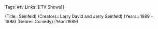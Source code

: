 Tags: #tv
Links: [[TV Shows]]

(Title:: Seinfeld)
(Creators:: Larry David and Jerry Seinfeld)
(Years:: 1989 - 1998)
(Genre:: Comedy)
(Year::1989)












